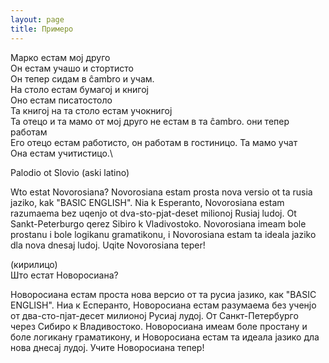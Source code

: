```yaml
---
layout: page
title: Примеро
---
```



Марко естам мој друго\
Он естам учашо и стортисто\
Он тепер сидам в ĉambro и учам.\
На столо естам бумагој и книгој\
Оно естам писатостоло \
Та книгој на та столо естам учокнигој\
Та отецо и та мамо от мој друго не естам в та ĉambro. они тепер работам\
Его отецо естам работисто, он работам в гостиницо. Та мамо учат\
Она естам учитистицо.\


Palodio ot Slovio (aski latino)

Wto estat Novorosiana? Novorosiana estam prosta nova versio ot ta rusia jaziko, kak "BASIC ENGLISH". Nia k Esperanto, Novorosiana estam razumaema bez uqenjo ot dva-sto-pjat-deset milionoj Rusiaj ludoj. Ot Sankt-Peterburgo qerez Sibiro k Vladivostoko. Novorosiana imeam bole prostanu i bole logikanu gramatikonu, i Novorosiana estam ta ideala jaziko dla nova dnesaj ludoj. Uqite Novorosiana teper!

(кирилицо)\
Што естат Новоросиана?

Новоросиана естам проста нова версио от та русиа јазико, как "BASIC ENGLISH". Ниа к Есперанто, Новоросиана естам разумаема без ученјо от два-сто-пјат-десет милионој Русиај лудој. От Санкт-Петербурго через Сибиро к Владивостоко. Новоросиана имеам боле простану и боле логикану граматикону, и Новоросиана естам та идеала јазико дла нова днесај лудој. Учите Новоросиана тепер!
